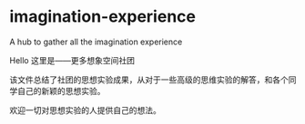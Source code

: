 # imagination-experience
A hub to gather all the imagination experience

Hello
这里是——更多想象空间社团

该文件总结了社团的思想实验成果，从对于一些高级的思维实验的解答，和各个同学自己的新颖的思想实验。

欢迎一切对思想实验的人提供自己的想法。
